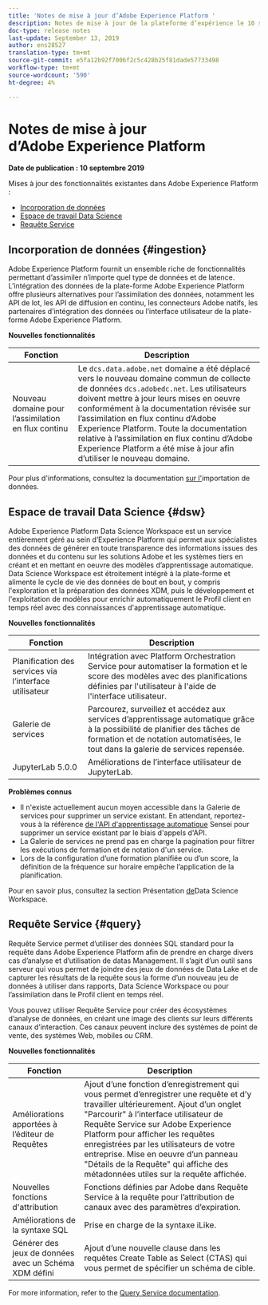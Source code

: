 ```yaml
---
title: 'Notes de mise à jour d’Adobe Experience Platform '
description: Notes de mise à jour de la plateforme d’expérience le 10 septembre 2019
doc-type: release notes
last-update: September 13, 2019
author: ens28527
translation-type: tm+mt
source-git-commit: e5fa12b92f7006f2c5c428b25f81dade57733498
workflow-type: tm+mt
source-wordcount: '590'
ht-degree: 4%

---
```



# Notes de mise à jour d’Adobe Experience Platform

**Date de publication : 10 septembre 2019**

Mises à jour des fonctionnalités existantes dans Adobe Experience Platform :

* [Incorporation de données](#ingestion)
* [Espace de travail Data Science](#dsw)
* [Requête Service](#query)

## Incorporation de données {#ingestion}

Adobe Experience Platform fournit un ensemble riche de fonctionnalités permettant d’assimiler n’importe quel type de données et de latence. L’intégration des données de la plate-forme Adobe Experience Platform offre plusieurs alternatives pour l’assimilation des données, notamment les API de lot, les API de diffusion en continu, les connecteurs Adobe natifs, les partenaires d’intégration des données ou l’interface utilisateur de la plate-forme Adobe Experience Platform.

**Nouvelles fonctionnalités**

| Fonction | Description |
| ----------- | ---------- |
| Nouveau domaine pour l’assimilation en flux continu | Le `dcs.data.adobe.net` domaine a été déplacé vers le nouveau domaine commun de collecte de données `dcs.adobedc.net`. Les utilisateurs doivent mettre à jour leurs mises en oeuvre conformément à la documentation révisée sur l’assimilation en flux continu d’Adobe Experience Platform. Toute la documentation relative à l’assimilation en flux continu d’Adobe Experience Platform a été mise à jour afin d’utiliser le nouveau domaine. |

Pour plus d&#39;informations, consultez la documentation [sur l&#39;](../../ingestion/home.md)importation de données.

## Espace de travail Data Science {#dsw}

Adobe Experience Platform Data Science Workspace est un service entièrement géré au sein d’Experience Platform qui permet aux spécialistes des données de générer en toute transparence des informations issues des données et du contenu sur les solutions Adobe et les systèmes tiers en créant et en mettant en oeuvre des modèles d’apprentissage automatique. Data Science Workspace est étroitement intégré à la plate-forme et alimente le cycle de vie des données de bout en bout, y compris l&#39;exploration et la préparation des données XDM, puis le développement et l&#39;exploitation de modèles pour enrichir automatiquement le Profil client en temps réel avec des connaissances d&#39;apprentissage automatique.

**Nouvelles fonctionnalités**

| Fonction | Description |
| -----------| ---------- |
| Planification des services via l’interface utilisateur | Intégration avec Platform Orchestration Service pour automatiser la formation et le score des modèles avec des planifications définies par l&#39;utilisateur à l&#39;aide de l&#39;interface utilisateur. |
| Galerie de services | Parcourez, surveillez et accédez aux services d’apprentissage automatique grâce à la possibilité de planifier des tâches de formation et de notation automatisées, le tout dans la galerie de services repensée. |
| JupyterLab 5.0.0 | Améliorations de l’interface utilisateur de JupyterLab. |

**Problèmes connus**

* Il n&#39;existe actuellement aucun moyen accessible dans la Galerie de services pour supprimer un service existant. En attendant, reportez-vous à la référence [de l&#39;API d&#39;apprentissage automatique](https://www.adobe.io/apis/experienceplatform/home/api-reference.html#!acpdr/swagger-specs/sensei-ml-api.yaml) Sensei pour supprimer un service existant par le biais d&#39;appels d&#39;API.
* La Galerie de services ne prend pas en charge la pagination pour filtrer les exécutions de formation et de notation d&#39;un service.
* Lors de la configuration d’une formation planifiée ou d’un score, la définition de la fréquence sur horaire empêche l’application de la planification.

Pour en savoir plus, consultez la section Présentation [de](../../data-science-workspace/home.md)Data Science Workspace.

## Requête Service {#query}

Requête Service permet d’utiliser des données SQL standard pour la requête dans Adobe Experience Platform afin de prendre en charge divers cas d’analyse et d’utilisation de datas Management. Il s’agit d’un outil sans serveur qui vous permet de joindre des jeux de données de Data Lake et de capturer les résultats de la requête sous la forme d’un nouveau jeu de données à utiliser dans rapports, Data Science Workspace ou pour l’assimilation dans le Profil client en temps réel.

Vous pouvez utiliser Requête Service pour créer des écosystèmes d’analyse de données, en créant une image des clients sur leurs différents canaux d’interaction. Ces canaux peuvent inclure des systèmes de point de vente, des systèmes Web, mobiles ou CRM.

**Nouvelles fonctionnalités**

| Fonction | Description |
| -----------| ---------- |
| Améliorations apportées à l’éditeur de Requêtes | Ajout d’une fonction d’enregistrement qui vous permet d’enregistrer une requête et d’y travailler ultérieurement. Ajout d’un onglet &quot;Parcourir&quot; à l’interface utilisateur de Requête Service sur Adobe Experience Platform pour afficher les requêtes enregistrées par les utilisateurs de votre entreprise. Mise en oeuvre d’un panneau &quot;Détails de la Requête&quot; qui affiche des métadonnées utiles sur la requête affichée. |
| Nouvelles fonctions d&#39;attribution | Fonctions définies par Adobe dans Requête Service à la requête pour l’attribution de canaux avec des paramètres d’expiration. |
| Améliorations de la syntaxe SQL | Prise en charge de la syntaxe iLike. |
| Générer des jeux de données avec un Schéma XDM défini | Ajout d’une nouvelle clause dans les requêtes Create Table as Select (CTAS) qui vous permet de spécifier un schéma de cible. |

For more information, refer to the [Query Service documentation](../../query-service/home.md).